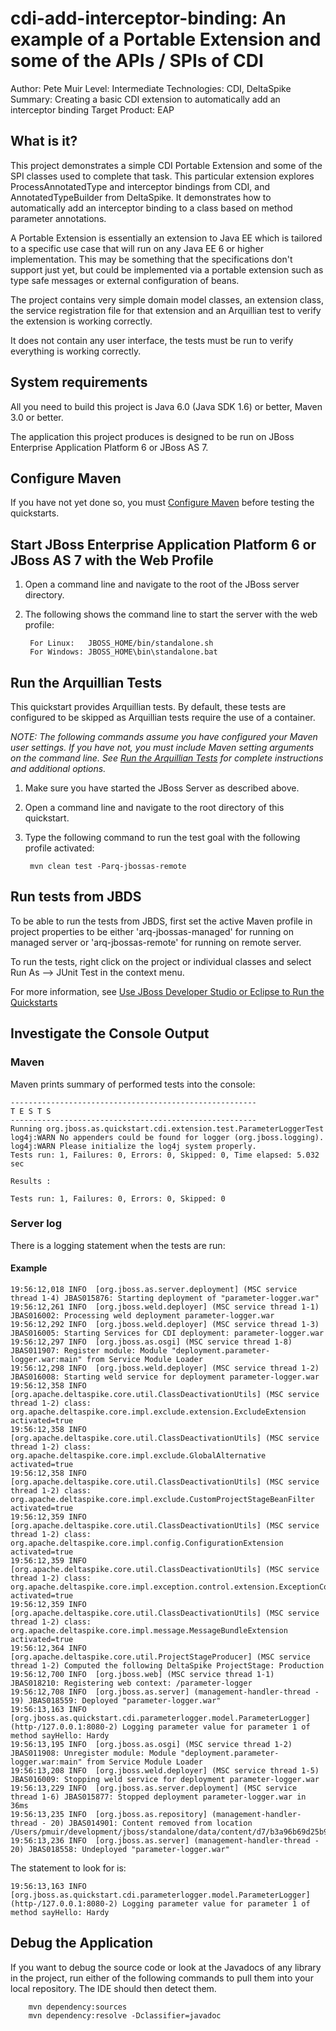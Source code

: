 cdi-add-interceptor-binding: An example of a Portable Extension and some of the APIs / SPIs of CDI
======================================================
Author: Pete Muir
Level: Intermediate
Technologies: CDI, DeltaSpike
Summary: Creating a basic CDI extension to automatically add an interceptor binding
Target Product: EAP

What is it?
-----------

This project demonstrates a simple CDI Portable Extension and some of the SPI classes used
to complete that task. This particular extension explores ProcessAnnotatedType and interceptor 
bindings from CDI, and AnnotatedTypeBuilder from DeltaSpike. It demonstrates how
to automatically add an interceptor binding to a class based on method parameter annotations.

A Portable Extension is essentially an extension to Java EE which is tailored to a specific
use case that will run on any Java EE 6 or higher implementation. This may be something that the
specifications don't support just yet, but could be implemented via a portable extension such as
type safe messages or external configuration of beans.

The project contains very simple domain model classes, an extension class, the service registration file
for that extension and an Arquillian test to verify the extension is working correctly.

It does not contain any user interface, the tests must be run to verify everything is working
correctly.

System requirements
-------------------

All you need to build this project is Java 6.0 (Java SDK 1.6) or better, Maven 3.0 or better.

The application this project produces is designed to be run on JBoss Enterprise Application Platform 6 or JBoss AS 7.


Configure Maven
---------------

If you have not yet done so, you must [Configure Maven](../README.md#mavenconfiguration) before testing the quickstarts.

Start JBoss Enterprise Application Platform 6 or JBoss AS 7 with the Web Profile
-------------------------

1. Open a command line and navigate to the root of the JBoss server directory.
2. The following shows the command line to start the server with the web profile:

        For Linux:   JBOSS_HOME/bin/standalone.sh
        For Windows: JBOSS_HOME\bin\standalone.bat


Run the Arquillian Tests
-------------------------

This quickstart provides Arquillian tests. By default, these tests are configured to be skipped as Arquillian tests require the use of a container.

_NOTE: The following commands assume you have configured your Maven user settings. If you have not, you must include Maven setting arguments on the command line. See [Run the Arquillian Tests](../README.md#arquilliantests) for complete instructions and additional options._

1. Make sure you have started the JBoss Server as described above.
2. Open a command line and navigate to the root directory of this quickstart.
3. Type the following command to run the test goal with the following profile activated:

        mvn clean test -Parq-jbossas-remote


Run tests from JBDS
-----------------------

To be able to run the tests from JBDS, first set the active Maven profile in project properties to be either 'arq-jbossas-managed' for running on
managed server or 'arq-jbossas-remote' for running on remote server.

To run the tests, right click on the project or individual classes and select Run As --> JUnit Test in the context menu.

For more information, see [Use JBoss Developer Studio or Eclipse to Run the Quickstarts](../README.md#useeclipse)

Investigate the Console Output
----------------------------


### Maven

Maven prints summary of performed tests into the console:

    -------------------------------------------------------
    T E S T S
    -------------------------------------------------------
    Running org.jboss.as.quickstart.cdi.extension.test.ParameterLoggerTest
    log4j:WARN No appenders could be found for logger (org.jboss.logging).
    log4j:WARN Please initialize the log4j system properly.
    Tests run: 1, Failures: 0, Errors: 0, Skipped: 0, Time elapsed: 5.032 sec

    Results :

    Tests run: 1, Failures: 0, Errors: 0, Skipped: 0
    


### Server log

There is a logging statement when the tests are run:

#### Example

    19:56:12,018 INFO  [org.jboss.as.server.deployment] (MSC service thread 1-4) JBAS015876: Starting deployment of "parameter-logger.war"
    19:56:12,261 INFO  [org.jboss.weld.deployer] (MSC service thread 1-1) JBAS016002: Processing weld deployment parameter-logger.war
    19:56:12,292 INFO  [org.jboss.weld.deployer] (MSC service thread 1-3) JBAS016005: Starting Services for CDI deployment: parameter-logger.war
    19:56:12,297 INFO  [org.jboss.as.osgi] (MSC service thread 1-8) JBAS011907: Register module: Module "deployment.parameter-logger.war:main" from Service Module Loader
    19:56:12,298 INFO  [org.jboss.weld.deployer] (MSC service thread 1-2) JBAS016008: Starting weld service for deployment parameter-logger.war
    19:56:12,358 INFO  [org.apache.deltaspike.core.util.ClassDeactivationUtils] (MSC service thread 1-2) class: org.apache.deltaspike.core.impl.exclude.extension.ExcludeExtension activated=true
    19:56:12,358 INFO  [org.apache.deltaspike.core.util.ClassDeactivationUtils] (MSC service thread 1-2) class: org.apache.deltaspike.core.impl.exclude.GlobalAlternative activated=true
    19:56:12,358 INFO  [org.apache.deltaspike.core.util.ClassDeactivationUtils] (MSC service thread 1-2) class: org.apache.deltaspike.core.impl.exclude.CustomProjectStageBeanFilter activated=true
    19:56:12,359 INFO  [org.apache.deltaspike.core.util.ClassDeactivationUtils] (MSC service thread 1-2) class: org.apache.deltaspike.core.impl.config.ConfigurationExtension activated=true
    19:56:12,359 INFO  [org.apache.deltaspike.core.util.ClassDeactivationUtils] (MSC service thread 1-2) class: org.apache.deltaspike.core.impl.exception.control.extension.ExceptionControlExtension activated=true
    19:56:12,359 INFO  [org.apache.deltaspike.core.util.ClassDeactivationUtils] (MSC service thread 1-2) class: org.apache.deltaspike.core.impl.message.MessageBundleExtension activated=true
    19:56:12,364 INFO  [org.apache.deltaspike.core.util.ProjectStageProducer] (MSC service thread 1-2) Computed the following DeltaSpike ProjectStage: Production
    19:56:12,700 INFO  [org.jboss.web] (MSC service thread 1-1) JBAS018210: Registering web context: /parameter-logger
    19:56:12,708 INFO  [org.jboss.as.server] (management-handler-thread - 19) JBAS018559: Deployed "parameter-logger.war"
    19:56:13,163 INFO  [org.jboss.as.quickstart.cdi.parameterlogger.model.ParameterLogger] (http-/127.0.0.1:8080-2) Logging parameter value for parameter 1 of method sayHello: Hardy
    19:56:13,195 INFO  [org.jboss.as.osgi] (MSC service thread 1-2) JBAS011908: Unregister module: Module "deployment.parameter-logger.war:main" from Service Module Loader
    19:56:13,208 INFO  [org.jboss.weld.deployer] (MSC service thread 1-5) JBAS016009: Stopping weld service for deployment parameter-logger.war
    19:56:13,229 INFO  [org.jboss.as.server.deployment] (MSC service thread 1-6) JBAS015877: Stopped deployment parameter-logger.war in 36ms
    19:56:13,235 INFO  [org.jboss.as.repository] (management-handler-thread - 20) JBAS014901: Content removed from location /Users/pmuir/development/jboss/standalone/data/content/d7/b3a96b69d25b93b0385b7d7fa17524fcd3343b/content
    19:56:13,236 INFO  [org.jboss.as.server] (management-handler-thread - 20) JBAS018558: Undeployed "parameter-logger.war"    

The statement to look for is:

    19:56:13,163 INFO  [org.jboss.as.quickstart.cdi.parameterlogger.model.ParameterLogger] (http-/127.0.0.1:8080-2) Logging parameter value for parameter 1 of method sayHello: Hardy


Debug the Application
------------------------------------

If you want to debug the source code or look at the Javadocs of any library in the project, run either of the following commands to pull them into your local repository. The IDE should then detect them.

        mvn dependency:sources
        mvn dependency:resolve -Dclassifier=javadoc

